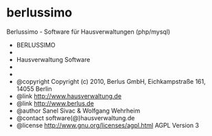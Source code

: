 # berlussimo
Berlussimo - Software für Hausverwaltungen (php/mysql)


 * BERLUSSIMO
 *
 * Hausverwaltung Software
 *
 *
 * @copyright    Copyright (c) 2010, Berlus GmbH, Eichkampstraße 161, 14055 Berlin
 * @link         http://www.hausverwaltung.de
 * @link         http://www.berlus.de
 * @author       Sanel Sivac & Wolfgang Wehrheim
 * @contact		software(@)hausverwaltung.de
 * @license     http://www.gnu.org/licenses/agpl.html AGPL Version 3
